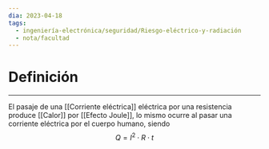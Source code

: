 ```yaml
---
dia: 2023-04-18
tags:
  - ingeniería-electrónica/seguridad/Riesgo-eléctrico-y-radiación
  - nota/facultad
---
```

# Definición
---
El pasaje de una [[Corriente eléctrica]] eléctrica por una resistencia produce [[Calor]] por [[Efecto Joule]], lo mismo ocurre al pasar una corriente eléctrica por el cuerpo humano, siendo $$ Q = I^2 \cdot R \cdot t $$